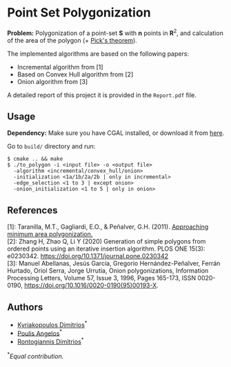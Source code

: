 # Point Set Polygonization

**Problem:** Polygonization of a point-set **S** with **n** points in $\mathbf{R}^2$, and calculation of the area of the polygon (+ [Pick's theorem](https://en.wikipedia.org/wiki/Pick%27s_theorem)).

The implemented algorithms are based on the following papers:  
- Incremental algorithm from [1]
- Based on Convex Hull algorithm from [2]
- Onion algorithm from [3]

A detailed report of this project it is provided in the `Report.pdf` file.

## Usage

**Dependency:** Make sure you have CGAL installed, or download it from [here](https://www.cgal.org/download.html).

Go to `build/` directory and run:

```
$ cmake .. && make
$ ./to_polygon -i <input file> -o <output file> 
  -algorithm <incremental/convex_hull/onion> 
  -initialization <1a/1b/2a/2b | only in incremental> 
  -edge_selection <1 to 3 | except onion> 
  -onion_initialization <1 to 5 | only in onion>
```

## References

[1]: Taranilla, M.T., Gagliardi, E.O., & Peñalver, G.H. (2011). [Approaching minimum area polygonization.](https://oa.upm.es/19287/1/INVE_MEM_2011_121744.pdf)  
[2]: Zhang H, Zhao Q, Li Y (2020) Generation of simple polygons from ordered points using an iterative insertion algorithm. PLOS ONE 15(3): e0230342. https://doi.org/10.1371/journal.pone.0230342  
[3]: Manuel Abellanas, Jesús García, Gregorio Hernández-Peñalver, Ferrán Hurtado, Oriol Serra, Jorge Urrutia,
Onion polygonizations, Information Processing Letters, Volume 57, Issue 3, 1996, Pages 165-173, ISSN 0020-0190, https://doi.org/10.1016/0020-0190(95)00193-X.

## Authors
* [Kyriakopoulos Dimitrios](https://github.com/dimitrskpl)<sup>*</sup>  
* [Poulis Angelos](https://github.com/angelosps)<sup>*</sup>  
* [Rontogiannis Dimitrios](https://github.com/rondojim)<sup>*</sup>


<sup>*</sup>_Equal contribution._

